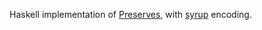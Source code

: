 Haskell implementation of [Preserves][1], with [syrup][2] encoding.

[1]: https://preserves.gitlab.io/preserves/
[2]: https://github.com/ocapn/syrup
